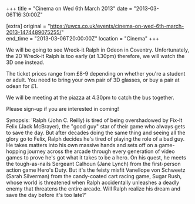 +++
title = "Cinema on Wed 6th March 2013"
date = "2013-03-06T16:30:00Z"

[extra]
original = "https://uwcs.co.uk/events/cinema-on-wed-6th-march-2013-1474489075255/"    
end_time = "2013-03-06T20:00:00Z"
location = "Cinema"
+++

We will be going to see Wreck-it Ralph in Odeon in Coventry. Unfortunately, the 2D Wreck-it Ralph is too early (at 1.30pm) therefore, we will watch the 3D one instead.

The ticket prices range from £8-9 depending on whether you're a student or adult. You need to bring your own pair of 3D glasses, or buy a pair at odean for £1.

We will be meeting at the piazza at 4.30pm to catch the bus together.

Please sign-up if you are interested in coming\!

Synopsis: 'Ralph (John C. Reilly) is tired of being overshadowed by Fix-It Felix (Jack McBrayer), the "good guy" star of their game who always gets to save the day. But after decades doing the same thing and seeing all the glory go to Felix, Ralph decides he's tired of playing the role of a bad guy. He takes matters into his own massive hands and sets off on a game-hopping journey across the arcade through every generation of video games to prove he's got what it takes to be a hero. On his quest, he meets the tough-as-nails Sergeant Calhoun (Jane Lynch) from the first-person action game Hero's Duty. But it's the feisty misfit Vanellope von Schweetz (Sarah Silverman) from the candy-coated cart racing game, Sugar Rush, whose world is threatened when Ralph accidentally unleashes a deadly enemy that threatens the entire arcade. Will Ralph realize his dream and save the day before it's too late?'

